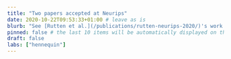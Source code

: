 ```yaml
---
title: "Two papers accepted at Neurips"
date: 2020-10-22T09:53:33+01:00 # leave as is
blurb: "See [Rutten et al.](/publications/rutten-neurips-2020/)'s work on non-reversible Gaussian processes (oral), and [Jensen et al.](/publications/jensen-neurips-2020/)'s new manifold GPLVM."
pinned: false # the last 10 items will be automatically displayed on the front page, + any that says "pinned: true"
draft: false
labs: ["hennequin"]
---
```



